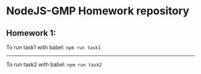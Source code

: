 # NodeJS-GMP Homework repository

## Homework 1:

To run task1 with babel: `npm run task1`

---

To run task2 with babel: `npm run task2`

